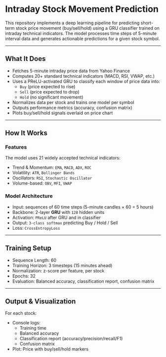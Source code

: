 # Intraday Stock Movement Prediction

This repository implements a deep learning pipeline for predicting short-term stock price movement (buy/sell/hold) using a GRU classifier trained on intraday technical indicators. The model processes time steps of 5-minute interval data and generates actionable predictions for a given stock symbol.

---

## What It Does

- Fetches 5-minute intraday price data from Yahoo Finance
- Computes 20+ standard technical indicators (MACD, RSI, VWAP, etc.)
- Uses a PReLU-activated GRU to classify each window of price data into:
  - `Buy` (price expected to rise)
  - `Sell` (price expected to drop)
  - `Hold` (no significant movement)
- Normalizes data per stock and trains one model per symbol
- Outputs performance metrics (accuracy, confusion matrix)
- Plots buy/sell/hold signals overlaid on price chart

---

## How It Works

### Features
The model uses 21 widely accepted technical indicators:
- Trend & Momentum: `EMA`, `MACD`, `ADX`, `ROC`
- Volatility: `ATR`, `Bollinger Bands`
- Oscillators: `RSI`, `Stochastic Oscillator`
- Volume-based: `OBV`, `MFI`, `VWAP`

### Model Architecture
- Input: sequences of 60 time steps (5-minute candles × 60 = 5 hours)
- Backbone: 2-layer **GRU** with `128` hidden units
- Activation: `PReLU` after GRU and in classifier
- Output: `3-class softmax` predicting Buy / Hold / Sell
- Loss: `CrossEntropyLoss`

---

## Training Setup

- Sequence Length: 60
- Training Horizon: 3 timesteps (15 minutes ahead)
- Normalization: z-score per feature, per stock
- Epochs: 32
- Evaluation: Balanced accuracy, classification report, confusion matrix

---

## Output & Visualization

For each stock:
- Console logs:
  - Training time
  - Balanced accuracy
  - Classification report (accuracy/precision/recall/F1)
  - Confusion matrix
- Plot: Price with buy/sell/hold markers
